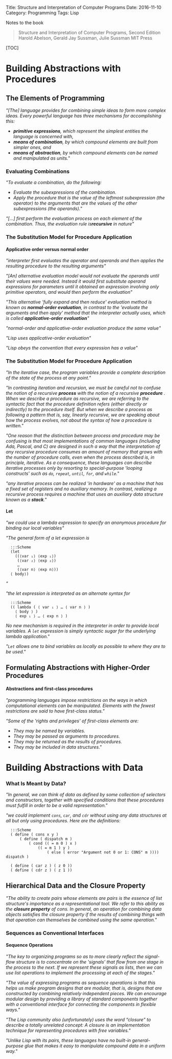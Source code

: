 ﻿
Title: Structure and Interpretation of Computer Programs
Date: 2016-11-10
Category: Programming
Tags: Lisp

Notes to the book
> Structure and Interpretation of Computer Programs, Second Edition
> Harold Abelson, Gerald Jay Sussman, Julie Sussman
> MIT Press

[TOC]

# Building Abstractions with Procedures

## The Elements of Programming

*"[The] language provides for combining simple ideas to form more complex ideas.  Every powerful language has three mechanisms for accomplishing this:*

- ***primitive expressions**, which represent the simplest entities the language is concerned with,*
- ***means of combination**, by which compound elements are built from simpler ones, and*
- ***means of abstraction**, by which compound elements can be named and manipulated as units."*

### Evaluating Combinations

*"To evaluate a combination, do the following:*
- *Evaluate the subexpressions of the combination.*
- *Apply the procedure that is the value of the leftmost subexpression (the operator) to the arguments that are the values of the other subexpressions (the operands).*"

*"[...] first perform the evaluation process on each element of the combination. Thus, the evaluation rule is**recursive** in nature"*

### The Substitution Model for Procedure Application
#### Applicative order versus normal order

*"interpreter first evaluates the operator and operands and then applies the resulting procedure to the resulting arguments"*

*"[An] alternative evaluation model would not evaluate the operands until their values were needed. Instead it would first substitute operand expressions for parameters until it obtained an expression involving only primitive operators, and would then perform the evaluation"*

*"This alternative 'fully expand and then reduce' evaluation method is known as **normal-order evaluation**, in contrast to the 'evaluate the arguments and then apply' method that the interpreter actually uses, which is called **applicative-order evaluation**"*

*"normal-order and applicative-order evaluation produce the same value"*

*"Lisp uses applicative-order evaluation"*

*"Lisp obeys the convention that every expression has a value"*

### The Substitution Model for Procedure Application

*"In the iterative case, the program variables provide a complete description of the state of the process at any point."*

*"In contrasting iteration and recursion, we must be careful not to confuse the notion of a recursive **process** with the notion of a recursive **procedure** . When we describe a procedure as recursive, we are referring to the syntactic fact that the procedure definition refers (either directly or indirectly) to the procedure itself. But when we describe a process as following a pattern that is, say, linearly recursive, we are speaking about how the process evolves, not about the syntax of how a procedure is written."*

*"One reason that the distinction between process and procedure may be confusing is that most implementations of common languages (including Ada, Pascal, and C) are designed in such a way that the interpretation of any recursive procedure consumes an amount of memory that grows with the number of procedure calls, even when the process described is, in principle, iterative. As a consequence, these languages can describe iterative processes only by resorting to special-purpose 'looping constructs' such as `do`, `repeat`, `until`, `for`, and `while`."*

*"any iterative process can be realized 'in hardware' as a machine that has a fixed set of registers and no auxiliary memory. In contrast, realizing a recursive process requires a machine that uses an auxiliary data structure known as a **stack**."*

#### Let
*"we could use a lambda expression to specify an anonymous procedure for binding our local variables"*

*"The general form of a let expression is*

      :::Scheme
      (let
        ((⟨var ₁⟩ ⟨exp ₁⟩)
         (⟨var ₂⟩ ⟨exp ₂⟩)
         …
         (⟨var n⟩ ⟨exp n⟩))
      ⟨ body⟩)
*"*

*"the let expression is interpreted as an alternate syntax for*

      :::Scheme
      (( lambda ( ⟨ var ₁ ⟩ … ⟨ var n ⟩ )
        ⟨ body ⟩ )
        ⟨ exp ₁ ⟩ … ⟨ exp n ⟩ )

*No new mechanism is required in the interpreter in order to provide local variables. A `let` expression is simply syntactic sugar for the underlying lambda application."*

*"`Let` allows one to bind variables as locally as possible to where they are to be used."*


## Formulating Abstractions with Higher-Order Procedures

#### Abstractions and first-class procedures

*"programming languages impose restrictions on the ways in which computational elements can be manipulated. Elements with the fewest restrictions are said to have first-class status."*

*"Some of the 'rights and privileges' of first-class elements are:*
- *They may be named by variables.*
- *They may be passed as arguments to procedures.*
- *They may be returned as the results of procedures.*
- *They may be included in data structures."*

# Building Abstractions with Data

### What Is Meant by Data?

*"In general, we can think of data as defined by some collection of selectors and constructors, together with specified conditions that these procedures must fulfill in order to be a valid representation."*

*"we could implement `cons`, `car`, and `cdr` without using any data structures at all but only using procedures. Here are the definitions:*

      :::Scheme
      ( define ( cons x y )
          ( define ( dispatch m )
              ( cond (( = m 0 ) x )
                  (( = m 1 ) y )
                      ( else ( error "Argument not 0 or 1: CONS" m )))) dispatch )

      ( define ( car z ) ( z 0 ))
      ( define ( cdr z ) ( z 1 ))

## Hierarchical Data and the Closure Property

*"The ability to create pairs whose elements are pairs is the essence of list structure's importance as a representational tool. We refer to this ability as the **closure property** of cons. In general, an operation for combining data objects satisfies the closure property if the results of combining things with that operation can themselves be combined using the same operation."*



### Sequences as Conventional Interfaces

#### Sequence Operations

*"The key to organizing programs so as to more clearly reflect the signal-flow structure is to concentrate on the 'signals' that flow from one stage in the process to the next. If we represent these signals as lists, then we can use list operations to implement the processing at each of the stages."*

*"The value of expressing programs as sequence operations is that this helps us make program designs that are modular, that is, designs that are constructed by combining relatively independent pieces. We can encourage modular design by providing a library of standard components together with a conventional interface for connecting the components in flexible ways."*

*"The Lisp community also (unfortunately) uses the word “closure” to describe a totally unrelated concept: A closure is an implementation technique for representing procedures with free variables."*

*"Unlike Lisp with its pairs, these languages have no built-in general-purpose glue that makes it easy to manipulate compound data in a uniform way."*
